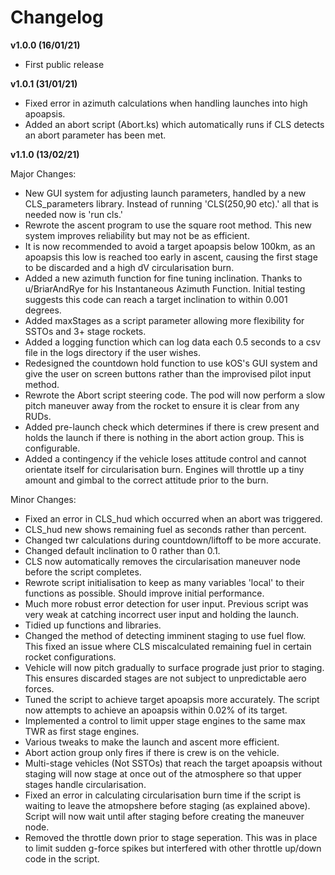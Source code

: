 Changelog
==========================

<b>v1.0.0 (16/01/21)</b>

- First public release

<b>v1.0.1 (31/01/21)</b>

- Fixed error in azimuth calculations when handling launches into high apoapsis.
- Added an abort script (Abort.ks) which automatically runs if CLS detects an abort parameter has been met.

<b>v1.1.0 (13/02/21)</b>

Major Changes:
- New GUI system for adjusting launch parameters, handled by a new CLS_parameters library. Instead of running 'CLS(250,90 etc).' all that is needed now is 'run cls.'
- Rewrote the ascent program to use the square root method. This new system improves reliability but may not be as efficient.
- It is now recommended to avoid a target apoapsis below 100km, as an apoapsis this low is reached too early in ascent, causing the first stage to be discarded and a high dV circularisation burn.
- Added a new azimuth function for fine tuning inclination. Thanks to u/BriarAndRye for his Instantaneous Azimuth Function. Initial testing suggests this code can reach a target inclination to within 0.001 degrees.
- Added maxStages as a script parameter allowing more flexibility for SSTOs and 3+ stage rockets.
- Added a logging function which can log data each 0.5 seconds to a csv file in the logs directory if the user wishes.
- Redesigned the countdown hold function to use kOS's GUI system and give the user on screen buttons rather than the improvised pilot input method.
- Rewrote the Abort script steering code. The pod will now perform a slow pitch maneuver away from the rocket to ensure it is clear from any RUDs.
- Added pre-launch check which determines if there is crew present and holds the launch if there is nothing in the abort action group. This is configurable.
- Added a contingency if the vehicle loses attitude control and cannot orientate itself for circularisation burn. Engines will throttle up a tiny amount and gimbal to the correct attitude prior to the burn.

Minor Changes:
- Fixed an error in CLS_hud which occurred when an abort was triggered. 
- CLS_hud new shows remaining fuel as seconds rather than percent.
- Changed twr calculations during countdown/liftoff to be more accurate.
- Changed default inclination to 0 rather than 0.1.
- CLS now automatically removes the circularisation maneuver node before the script completes.
- Rewrote script initialisation to keep as many variables 'local' to their functions as possible. Should improve initial performance.
- Much more robust error detection for user input. Previous script was very weak at catching incorrect user input and holding the launch.
- Tidied up functions and libraries.
- Changed the method of detecting imminent staging to use fuel flow. This fixed an issue where CLS miscalculated remaining fuel in certain rocket configurations.
- Vehicle will now pitch gradually to surface prograde just prior to staging. This ensures discarded stages are not subject to unpredictable aero forces.
- Tuned the script to achieve target apoapsis more accurately. The script now attempts to achieve an apoapsis within 0.02% of its target.
- Implemented a control to limit upper stage engines to the same max TWR as first stage engines. 
- Various tweaks to make the launch and ascent more efficient.
- Abort action group only fires if there is crew is on the vehicle.
- Multi-stage vehicles (Not SSTOs) that reach the target apoapsis without staging will now stage at once out of the atmosphere so that upper stages handle circularisation. 
- Fixed an error in calculating circularisation burn time if the script is waiting to leave the atmopshere before staging (as explained above). Script will now wait until after staging before creating the maneuver node.
- Removed the throttle down prior to stage seperation. This was in place to limit sudden g-force spikes but interfered with other throttle up/down code in the script.